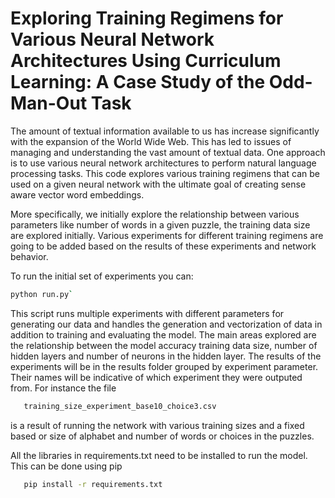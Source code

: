 # Exploring Training Regimens for Various Neural Network Architectures Using Curriculum Learning: A Case Study of the Odd-Man-Out Task

The amount of textual information available to us has increase significantly with the expansion of the World Wide Web. This has led to issues of managing and understanding the vast amount of textual data. One approach is to use various neural network architectures to perform natural language processing tasks. This code explores various training regimens that can be used on a given neural network with the ultimate goal of creating sense aware vector word embeddings.

More specifically, we initially explore the relationship between various parameters like number of words in a given puzzle, the training data size are explored initially. Various experiments for different training regimens are going to be added based on the results of these experiments and network behavior.

To run the initial set of experiments you can:

```sh
python run.py`
```
This script runs multiple experiments with different parameters for generating our data and handles the generation and vectorization of data in addition to training and evaluating the model. The main areas explored are the relationship between the model accuracy training data size, number of hidden layers and number of neurons in the hidden layer. The results of the experiments will be in the results folder grouped by experiment parameter. Their names will be indicative of which experiment they were outputed from. For instance the file

```sh
   training_size_experiment_base10_choice3.csv
```

is a result of running the network with various training sizes and a fixed based or size of alphabet and number of words or choices in the puzzles.

All the libraries in requirements.txt need to be installed to run the model. This can be done using pip
```sh
   pip install -r requirements.txt
```


